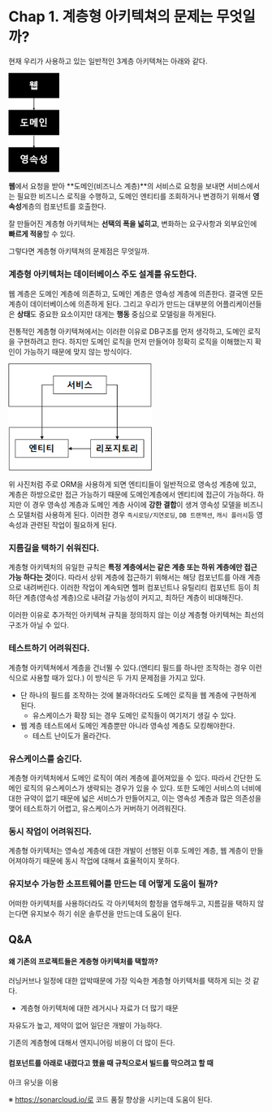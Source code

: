 # Chap 1. 계층형 아키텍쳐의 문제는 무엇일까?

현재 우리가 사용하고 있는 일반적인 3계층 아키텍쳐는 아래와 같다.

<img src="Chap 1. 계층형 아키텍쳐의 문제는 무엇일까.assets/1651819435136.png" alt="1651819435136" style="zoom: 50%;" />

**웹**에서 요청을 받아 **도메인(비즈니스 계층)**의 서비스로 요청을 보내면 서비스에서는 필요한 비즈니스 로직을 수행하고, 도메인 엔티티를 조회하거나 변경하기 위해서 **영속성**계층의 컴포넌트를 호출한다.

잘 만들어진 계층형 아키텍쳐는 **선택의 폭을 넓히고**, 변화하는 요구사항과 외부요인에 **빠르게 적응**할 수 있다.

그렇다면 계층형 아키텍쳐의 문제점은 무엇일까.



### 계층형 아키텍처는 데이터베이스 주도 설계를 유도한다.

웹 계층은 도메인 계층에 의존하고, 도메인 계층은 영속성 계층에 의존한다. 결국엔 모든 계층이 데이터베이스에 의존하게 된다. 그리고 우리가 만드는 대부분의 어플리케이션들은 **상태**도 중요한 요소이지만 대게는 **행동** 중심으로 모델링을 하게된다. 

전통적인 계층형 아키텍쳐에서는 이러한 이유로 DB구조를 먼저 생각하고, 도메인 로직을 구현하려고 한다. 하지만 도메인 로직을 먼저 만들어야 정확히 로직을 이해했는지 확인이 가능하기 때문에 맞지 않는 방식이다.

<img src="Chap 1. 계층형 아키텍쳐의 문제는 무엇일까.assets/1651820158993.png" alt="1651820158993" style="zoom:80%;" />

위 사진처럼 주로 ORM을 사용하게 되면 엔티티들이 일반적으로 영속성 계층에 있고, 계층은 하방으로만 접근 가능하기 때문에 도메인계층에서 엔티티에 접근이 가능하다. 하지만 이 경우 영속성 계층과 도메인 계층 사이에 **강한 결합**이 생겨 영속성 모델을 비즈니스 모델처럼 사용하게 된다. 이러한 경우 `즉시로딩/지연로딩`, `DB 트랜잭션`, `캐시 플러시`등 영속성과 관련된 작업이 필요하게 된다.



### 지름길을 택하기 쉬워진다.

계층형 아키텍처의 유일한 규칙은 **특정 계층에서는 같은 계층 또는 하위 계층에만 접근 가능 하다는 것**이다. 따라서 상위 계층에 접근하기 위해서는 해당 컴포넌트를 아래 계층으로 내려버린다. 이러한 작업이 계속되면 헬퍼 컴포넌트나 유틸리티 컴포넌트 등이 최하단 계층(영속성 계층)으로 내려갈 가능성이 커지고, 최하단 계층이 비대해진다.

이러한 이유로 추가적인 아키텍쳐 규칙을 정의하지 않는 이상 계층형 아키텍쳐는 최선의 구조가 아닐 수 있다.



### 테스트하기 어려워진다.

계층형 아키텍쳐에서 계층을 건너뛸 수 있다.(엔티티 필드를 하나만 조작하는 경우 이런식으로 사용할 때가 있다.) 이 방식은 두 가지 문제점을 가지고 있다.

* 단 하나의 필드를 조작하는 것에 불과하더라도 도메인 로직을 웹 계층에 구현하게 된다.
  * 유스케이스가 확장 되는 경우 도메인 로직들이 여기저기 생길 수 있다.
* 웹 계층 테스트에서 도메인 계층뿐만 아니라 영속성 계층도 모킹해야한다.
  * 테스트 난이도가 올라간다.



### 유스케이스를 숨긴다.

계층형 아키텍처에서 도메인 로직이 여러 계층에 흩어져있을 수 있다. 따라서 간단한 도메인 로직의 유스케이스가 생략되는 경우가 있을 수 있다. 또한 도메인 서비스의 너비에 대한 규약이 없기 때문에 넓은 서비스가 만들어지고, 이는 영속성 계층과 많은 의존성을 맺어 테스트하기 어렵고, 유스케이스가 커버하기 어려워진다.



### 동시 작업이 어려워진다.

계층형 아키텍처는 영속성 계층에 대한 개발이 선행된 이후 도메인 계층, 웹 계층이 만들어져야하기 때문에 동시 작업에 대해서 효율적이지 못하다.



### 유지보수 가능한 소프트웨어를 만드는 데 어떻게 도움이 될까?

어떠한 아키텍처를 사용하더라도 각 아키텍처의 함정을 염두해두고, 지름길을 택하지 않는다면 유지보수 하기 쉬운 솔루션을 만드는데 도움이 된다.



## Q&A

#### 왜 기존의 프로젝트들은 계층형 아키텍처를 택할까?

러닝커브나 일정에 대한 압박때문에 가장 익숙한 계층형 아키텍처를 택하게 되는 것 같다.

* 계층형 아키텍처에 대한 레거시나 자료가 더 많기 때문

자유도가 높고, 제약이 없어 일단은 개발이 가능하다.

기존의 계층형에 대해서 엔지니어링 비용이 더 많이 든다.



#### 컴포넌트를 아래로 내렸다고 했을 때 규칙으로서 빌드를 막으려고 할 때

아크 유닛을 이용

※ https://sonarcloud.io/로 코드 품질 향상을 시키는데 도움이 된다.



